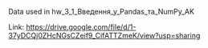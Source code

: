 Data used in hw_3_1_Введення_у_Pandas_та_NumPy_AK

Link: https://drive.google.com/file/d/1-37yDCQj0ZHcNGsCZeif9_CifATTZmeK/view?usp=sharing
